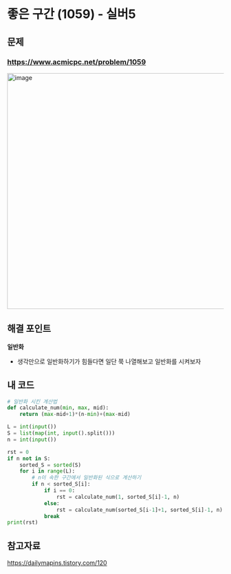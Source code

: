 # 좋은 구간 (1059) - 실버5

## 문제
### https://www.acmicpc.net/problem/1059  
<img width="547" alt="image" src="https://user-images.githubusercontent.com/72330884/183247804-91586f52-f33d-4d53-92f3-3b1d98961d26.png">

## 해결 포인트
**일반화**
- 생각만으로 일반화하기가 힘들다면 일단 쭉 나열해보고 일반화를 시켜보자

## 내 코드
```python
# 일반화 시킨 계산법
def calculate_num(min, max, mid):
    return (max-mid+1)*(n-min)+(max-mid)

L = int(input())
S = list(map(int, input().split()))
n = int(input())

rst = 0
if n not in S:
    sorted_S = sorted(S)
    for i in range(L):
        # n이 속한 구간에서 일반화된 식으로 계산하기
        if n < sorted_S[i]:
            if i == 0:
                rst = calculate_num(1, sorted_S[i]-1, n)
            else:
                rst = calculate_num(sorted_S[i-1]+1, sorted_S[i]-1, n)
            break
print(rst)
```

## 참고자료
https://dailymapins.tistory.com/120


